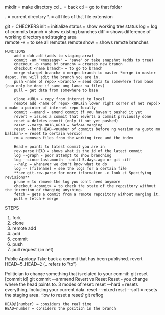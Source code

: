 mkdir = make directory
cd .. = back
cd <name of folder> = go to that folder

. = current directory
*.<file extension> = all files of that file extension

git + <command>
	CHECKERS
		init = initialize
		status = show working tree status
		log = log of commits
		branch = show existing branches
		diff = shows difference of working directory and staging area	
		remote -v = to see all remotes
		remote show = shows remote branches

	FUNCTIONS
		add = duh add (adds to staging area)
		commit -am "<message>" = "save" or take snapshot (adds to tree)
		checkout -b <name of branch> = creates new branch
		checkout <name branch> = to go to branch
		merge <target branch> = merges branch to master *merge in master dapat. You will edit the branch you are in.
		push <name of repo> <branch> = send data to somewhere from base (can only be done if same ung laman na files)
		pull = get data from somewhere to base
		
		clone <URL> = copy from internet to local
		remote add <name of repo> <URL(in lower right corner of net repo)> = make a pointer of internet repo locally
		commit --amend = amend commit if you haven't pushed it yet
		revert = issues a commit that reverts a commit previously done
		reset = deletes commit (only if not yet pushed)
		reset --merge ORIG_HEAD = before merging
		reset --hard HEAD~<number of commits before ng version na gusto mo balikan> = reset to certain version
		rm = removes files from the working tree and the index

		Head = points to latest commit you are in
		rev-parse HEAD = shows what is the id of the latest commit
		log --graph = poor attempt to show branching
		log --since last.month --until 5.days.ago or git diff
		--help = whenever we don't know what to do
		log -- [filename] = see the logs for a certain file
		**see git-rev-parse for more information -> look at Specifying revisions**
		prune = to remove the log you don't need anymore
		checkout <commit> = to check the state of the repository without the intention of changing anything.
		fetch = gets a commit from a remote repository without merging it.
		pull = fetch + merge

STEPS 
1. fork
2. clone
3. remote add
3. add
4. commit
5. push
6. pull request (on net)

Public Apology
	Take back a commit that has been published. 
	revert HEAD~5..HEAD~2 (.. refers to "to")

Politician
	to change something that is related to your commit:
		git reset [commit id]
		git commit --ammend 
	Revert vs Reset
		Reset - you change where the head points to.
	3 modes of reset:
		reset --hard = resets everything. Including your current data.
		reset --mixed
		reset --soft = resets the staging area.
	How to reset a reset?
		git reflog

	HEAD@{number} = considers the real time
	HEAD~number = considers the position in the branch





	

